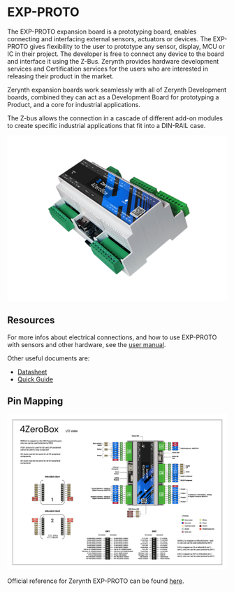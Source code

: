 # EXP-PROTO

The EXP-PROTO expansion board is a prototyping board, enables connecting and interfacing external sensors, actuators or devices.
The EXP-PROTO gives flexibility to the user to prototype any sensor, display, MCU or IC in their project. The developer is free to connect any device to the board and interface it using the Z-Bus.
Zerynth provides hardware development services and Certification services for the users who are interested in releasing their product in the market.

Zerynth expansion boards work seamlessly with all of Zerynth Development boards, combined they can act as a Development Board for prototyping a Product, and a core for industrial applications.

The Z-bus allows the connection in a cascade of different add-on modules to create specific industrial applications that fit into a DIN-RAIL case.

![](img/4zerobox_v1.png)

## Resources

For more infos about electrical connections, and how to use EXP-PROTO with sensors and other hardware, see the  [user manual](https://www.zerynth.com/download/13894/).

Other useful documents are:

-   [Datasheet](https://www.zerynth.com/download/13895/)
-   [Quick Guide](https://www.zerynth.com/download/15283/)



## Pin Mapping

![](img/4zeroboxpin.png)

Official reference for Zerynth EXP-PROTO can be found  [here](https://www.zerynth.com/4zeroplatform/).

